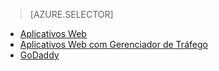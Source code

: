 ﻿> [AZURE.SELECTOR]
- [Aplicativos Web](../articles/web-sites-custom-domain-name.md)
- [Aplicativos Web com Gerenciador de Tráfego](../articles/web-sites-traffic-manager-custom-domain-name.md)
- [GoDaddy](../articles/web-sites-godaddy-custom-domain-name.md)
<!--HONumber=52--> 
